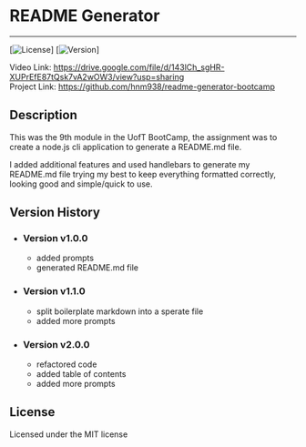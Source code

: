 # README Generator
---
[![License](https://img.shields.io/badge/License-MIT-yellow.svg)] [![Version](https://img.shields.io/badge/Version-2.0.0-blue.svg)]

Video Link: https://drive.google.com/file/d/143lCh_sgHR-XUPrEfE87tQsk7vA2wOW3/view?usp=sharing <br>
Project Link: https://github.com/hnm938/readme-generator-bootcamp

## Description
This was the 9th module in the UofT BootCamp, the assignment was
to create a node.js cli application to generate a README.md file.

I added additional features and used handlebars to generate
my README.md file trying my best to keep everything formatted correctly,
looking good and simple/quick to use.

## Version History
- ### Version v1.0.0
	- added prompts
	- generated README.md file

- ### Version v1.1.0
	- split boilerplate markdown into a sperate file
	- added more prompts

- ### Version v2.0.0
	- refactored code
	- added table of contents
	- added more prompts

## License
Licensed under the MIT license
